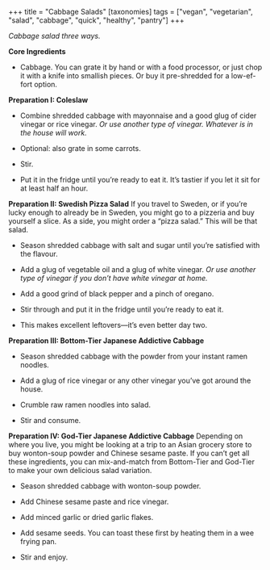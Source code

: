 +++
title = "Cabbage Salads"
[taxonomies]
tags = ["vegan", "vegetarian", "salad", "cabbage", "quick", "healthy", "pantry"]
+++

_Cabbage salad three ways._

**Core Ingredients**

- Cabbage. You can grate it by hand or with a food processor, or just chop
  it with a knife into smallish pieces. Or buy it pre-shredded for a low-ef-
  fort option.

**Preparation I: Coleslaw**

- Combine shredded cabbage with mayonnaise and a good glug of cider
  vinegar or rice vinegar. _Or use another type of vinegar. Whatever is in the
  house will work._

- Optional: also grate in some carrots.

- Stir.

- Put it in the fridge until you’re ready to eat it. It’s tastier if you let it sit
  for at least half an hour.

**Preparation II: Swedish Pizza Salad**
If you travel to Sweden, or if you’re lucky enough to already be in Sweden,
you might go to a pizzeria and buy yourself a slice. As a side, you might order
a “pizza salad.” This will be that salad.

- Season shredded cabbage with salt and sugar until you’re satisfied with
  the flavour.

- Add a glug of vegetable oil and a glug of white vinegar. _Or use another type
  of vinegar if you don’t have white vinegar at home._

- Add a good grind of black pepper and a pinch of oregano.

- Stir through and put it in the fridge until you’re ready to eat it.

- This makes excellent leftovers—it’s even better day two.

**Preparation III: Bottom-Tier Japanese Addictive Cabbage**

- Season shredded cabbage with the powder from your instant ramen
  noodles.

- Add a glug of rice vinegar or any other vinegar you’ve got around the
  house.

- Crumble raw ramen noodles into salad.

- Stir and consume.

**Preparation IV: God-Tier Japanese Addictive Cabbage**
Depending on where you live, you might be looking at a trip to an Asian
grocery store to buy wonton-soup powder and Chinese sesame paste. If you
can’t get all these ingredients, you can mix-and-match from Bottom-Tier and
God-Tier to make your own delicious salad variation.

- Season shredded cabbage with wonton-soup powder.

- Add Chinese sesame paste and rice vinegar.

- Add minced garlic or dried garlic flakes.

- Add sesame seeds. You can toast these first by heating them in a wee
  frying pan.

- Stir and enjoy.
